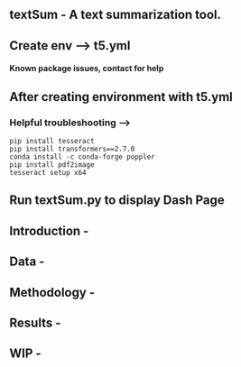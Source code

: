 ## textSum - A text summarization tool.

## Create env --> t5.yml
#### Known package issues, contact for help

## After creating environment with t5.yml
### Helpful troubleshooting --> 
	pip install tesseract
	pip install transformers==2.7.0
	conda install -c conda-forge poppler
	pip install pdf2image
	tesseract setup x64

## Run textSum.py to display Dash Page

## Introduction -

## Data -

## Methodology -

## Results -

## WIP -
